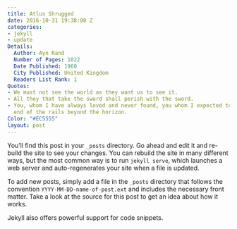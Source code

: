 ```yaml
---
title: Atlus Shrugged
date: 2016-10-31 19:38:00 Z
categories:
- jekyll
- update
Details:
  Author: Ayn Rand
  Number of Pages: 1022
  Date Published: 1960
  City Published: United Kingdom
  Readers List Rank: 1
Quotes:
- We must not see the world as they want us to see it.
- All they that take the sword shall perish with the sword.
- You, whom I have always loved and never found, you whom I expected to see at the
  end of the rails beyond the horizon.
Color: "#EC5555"
layout: post
---
```


You’ll find this post in your `_posts` directory. Go ahead and edit it and re-build the site to see your changes. You can rebuild the site in many different ways, but the most common way is to run `jekyll serve`, which launches a web server and auto-regenerates your site when a file is updated.

To add new posts, simply add a file in the `_posts` directory that follows the convention `YYYY-MM-DD-name-of-post.ext` and includes the necessary front matter. Take a look at the source for this post to get an idea about how it works.

Jekyll also offers powerful support for code snippets.